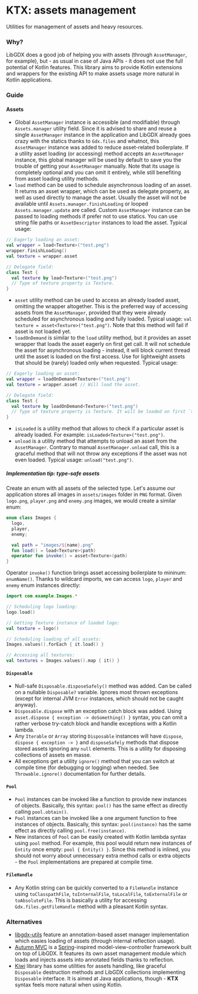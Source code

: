 # KTX: assets management

Utilities for management of assets and heavy resources.

### Why?

LibGDX does a good job of helping you with assets (through `AssetManager`, for example), but - as usual in case of Java
APIs - it does not use the full potential of Kotlin features. This library aims to provide Kotlin extensions and wrappers
for the existing API to make assets usage more natural in Kotlin applications.

### Guide

#### Assets

- Global `AssetManager` instance is accessible (and modifiable) through `Assets.manager` utility field. Since it is
advised to share and reuse a single `AssetManager` instance in the application and LibGDX already goes crazy with the
statics thanks to `Gdx.files` and whatnot, this `AssetManager` instance was added to reduce asset-related boilerplate.
If a utility asset loading (or accessing) method accepts an `AssetManager` instance, this global manager will be used by
default to save you the trouble of getting your `AssetManager` manually. Note that its usage is completely optional and
you can omit it entirely, while still benefiting from asset loading utility methods.
- `load` method can be used to schedule asynchronous loading of an asset. It returns an asset wrapper, which can be
used as delegate property, as well as used directly to manage the asset. Usually the asset will not be available until
`Assets.manager.finishLoading` or looped `Assets.manager.update` are called. Custom `AssetManager` instance can be passed
to loading methods if prefer not to use statics. You can use string file paths or `AssetDescriptor` instances to load
the asset. Typical usage:
```Kotlin
// Eagerly loading an asset:
val wrapper = load<Texture>("test.png")
wrapper.finishLoading()
val texture = wrapper.asset

// Delegate field:
class Test {
  val texture by load<Texture>("test.png")
  // Type of texture property is Texture.
}
```
- `asset` utility method can be used to access an already loaded asset, omitting the wrapper altogether. This is the
preferred way of accessing assets from the `AssetManager`, provided that they were already scheduled for asynchronous
loading and fully loaded. Typical usage: `val texture = asset<Texture>("test.png")`. Note that this method will fail if
asset is not loaded yet.
- `loadOnDemand` is similar to the `load` utility method, but it provides an asset wrapper that loads the asset eagerly
on first get call. It will not schedule the asset for asynchronous loading - instead, it will block current thread until
the asset is loaded on the first access. Use for lightweight assets that should be (rarely) loaded only when requested.
Typical usage:
```Kotlin
// Eagerly loading an asset:
val wrapper = loadOnDemand<Texture>("test.png")
val texture = wrapper.asset // Will load the asset.

// Delegate field:
class Test {
  val texture by loadOnDemand<Texture>("test.png")
  // Type of texture property is Texture. It will be loaded on first `texture` access.
}
```
- `isLoaded` is a utility method that allows to check if a particular asset is already loaded. For example:
`isLoaded<Texture>("test.png")`.
- `unload` is a utility method that attempts to unload an asset from the `AssetManager`. Contrary to manual
`AssetManager.unload` call, this is a graceful method that will not throw any exceptions if the asset was not even
loaded. Typical usage: `unload("test.png")`.

##### Implementation tip: type-safe assets

Create an enum with all assets of the selected type. Let's assume our application stores all images in `assets/images`
folder in `PNG` format. Given `logo.png`, `player.png` and `enemy.png` images, we would create a similar enum:
```Kotlin
enum class Images {
  logo,
  player,
  enemy;

  val path = "images/${name}.png"
  fun load() = load<Texture>(path)
  operator fun invoke() = asset<Texture>(path)
}
```
Operator `invoke()` function brings asset accessing boilerplate to mininum: `enumName()`. Thanks to wildcard imports, we
can access `logo`, `player` and `enemy` enum instances directly:
```Kotlin
import com.example.Images.*

// Scheduling logo loading:
logo.load()

// Getting Texture instance of loaded logo:
val texture = logo()

// Scheduling loading of all assets:
Images.values().forEach { it.load() }

// Accessing all textures:
val textures = Images.values().map { it() }
```

#### `Disposable`

- Null-safe `Disposable.disposeSafely()` method was added. Can be called on a nullable `Disposable?` variable. Ignores
most thrown exceptions (except for internal JVM `Error` instances, which should not be caught anyway).
- `Disposable.dispose` with an exception catch block was added. Using `asset.dispose { exception -> doSomething() }`
syntax, you can omit a rather verbose try-catch block and handle exceptions with a Kotlin lambda.
- Any `Iterable` or `Array` storing `Disposable` instances will have `dispose`, `dispose { exception -> }` and
`disposeSafely` methods that dispose stored assets ignoring any `null` elements. This is a utility for disposing
collections of assets en masse.
- All exceptions get a utility `ignore()` method that you can switch at compile time (for debugging or logging) when
needed. See `Throwable.ignore()` documentation for further details.

#### `Pool`

- `Pool` instances can be invoked like a function to provide new instances of objects. Basically, this syntax: `pool()`
has the same effect as directly calling `pool.obtain()`.
- `Pool` instances can be invoked like a one argument function to free instances of objects. Basically, this syntax:
`pool(instance)` has the same effect as directly calling `pool.free(instance)`.
- New instances of `Pool` can be easily created with Kotlin lambda syntax using `pool` method. For example, this pool
would return new instances of `Entity` once empty: `pool { Entity() }`. Since this method is inlined, you should not
worry about unnecessary extra method calls or extra objects - the `Pool` implementations are prepared at compile time.

#### `FileHandle`

- Any Kotlin string can be quickly converted to a `FileHandle` instance using `toClasspathFile`, `toInternalFile`,
`toLocalFile`, `toExternalFile` or `toAbsoluteFile`. This is basically a utility for accessing `Gdx.files.getFileHandle`
method with a pleasant Kotlin syntax.

### Alternatives

- [libgdx-utils](https://bitbucket.org/dermetfan/libgdx-utils/) feature an annotation-based asset manager implementation
which easies loading of assets (through internal reflection usage).
- [Autumn MVC](https://github.com/czyzby/gdx-lml/tree/master/mvc) is a [Spring](https://spring.io/)-inspired
model-view-controller framework built on top of LibGDX. It features its own asset management module which loads and
injects assets into annotated fields thanks to reflection.
- [Kiwi](https://github.com/czyzby/gdx-lml/tree/master/kiwi) library has some utilities for assets handling, like
graceful `Disposable` destruction methods and LibGDX collections implementing `Disposable` interface. It is aimed at
Java applications, though - **KTX** syntax feels more natural when using Kotlin.
